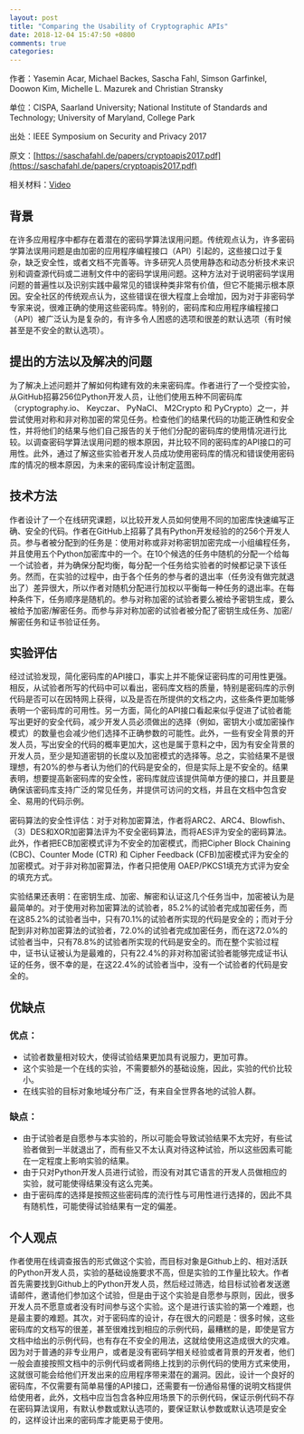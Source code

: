 ```yaml
---
layout: post
title: "Comparing the Usability of Cryptographic APIs"
date: 2018-12-04 15:47:50 +0800
comments: true
categories: 
---
```


作者：Yasemin Acar, Michael Backes, Sascha Fahl, Simson Garfinkel, Doowon Kim, Michelle L. Mazurek and Christian Stransky

单位：CISPA, Saarland University; National Institute of Standards and Technology; University of Maryland, College Park

出处：IEEE Symposium on Security and Privacy 2017

原文：[https://saschafahl.de/papers/cryptoapis2017.pdf](https://saschafahl.de/papers/cryptoapis2017.pdf)

相关材料：[Video](https://www.youtube.com/watch?reload=9&v=ALUq2Kc2YxA)

## 背景

在许多应用程序中都存在着潜在的密码学算法误用问题。传统观点认为，许多密码学算法误用问题是由加密的应用程序编程接口（API）引起的，这些接口过于复杂，缺乏安全性，或者文档不完善等。许多研究人员使用静态和动态分析技术来识别和调查源代码或二进制文件中的密码学误用问题。这种方法对于说明密码学误用问题的普遍性以及识别实践中最常见的错误种类非常有价值，但它不能揭示根本原因。安全社区的传统观点认为，这些错误在很大程度上会增加，因为对于非密码学专家来说，很难正确的使用这些密码库。特别的，密码库和应用程序编程接口（API）被广泛认为是复杂的，有许多令人困惑的选项和很差的默认选项（有时候甚至是不安全的默认选项）。
<!--more-->

## 提出的方法以及解决的问题

为了解决上述问题并了解如何构建有效的未来密码库。作者进行了一个受控实验，从GitHub招募256位Python开发人员，让他们使用五种不同密码库（cryptography.io、 Keyczar、 PyNaCl、 M2Crypto 和 PyCrypto）之一，并尝试使用对称和非对称加密的常见任务。检查他们的结果代码的功能正确性和安全性，并将他们的结果与他们自己报告的关于他们分配的密码库的使用情况进行比较。以调查密码学算法误用问题的根本原因，并比较不同的密码库的API接口的可用性。此外，通过了解这些实验者开发人员成功使用密码库的情况和错误使用密码库的情况的根本原因，为未来的密码库设计制定蓝图。

## 技术方法
作者设计了一个在线研究课题，以比较开发人员如何使用不同的加密库快速编写正确、安全的代码。作者在GitHub上招募了具有Python开发经验的的256个开发人员。参与者被分配到的任务是：使用对称或非对称密钥加密完成一小组编程任务，并且使用五个Python加密库中的一个。在10个候选的任务中随机的分配一个给每一个试验者，并为确保分配均衡，每分配一个任务给实验者的时候都记录下该任务。然而，在实验的过程中，由于各个任务的参与者的退出率（任务没有做完就退出了）差异很大，所以作者对随机分配进行加权以平衡每一种任务的退出率。在每种条件下，任务顺序是随机的。参与对称加密的试验者要么被给予密钥生成，要么被给予加密/解密任务。而参与非对称加密的试验者被分配了密钥生成任务、加密/解密任务和证书验证任务。

## 实验评估

经过试验发现，简化密码库的API接口，事实上并不能保证密码库的可用性更强。相反，从试验者所写的代码中可以看出，密码库文档的质量，特别是密码库的示例代码是否可以在因特网上获得，以及是否在所提供的文档之内，这些条件更加能够表明一个密码库的可用性。另一方面，简化的API接口看起来似乎促进了试验者能写出更好的安全代码，减少开发人员必须做出的选择（例如，密钥大小或加密操作模式）的数量也会减少他们选择不正确参数的可能性。此外，一些有安全背景的开发人员，写出安全的代码的概率更加大，这也是属于意料之中，因为有安全背景的开发人员，至少是知道密钥的长度以及加密模式的选择等。总之，实验结果不是很理想，有20%的参与者认为他们的代码是安全的，但是实际上是不安全的。结果表明，想要提高新密码库的安全性，密码库就应该提供简单方便的接口，并且要是确保该密码库支持广泛的常见任务，并提供可访问的文档，并且在文档中包含安全、易用的代码示例。

密码算法的安全性评估：对于对称加密算法，作者将ARC2、ARC4、Blowfish、（3）DES和XOR加密算法评为不安全密码算法，而将AES评为安全的密码算法。此外，作者把ECB加密模式评为不安全的加密模式，而把Cipher Block Chaining (CBC)、Counter Mode (CTR) 和 Cipher Feedback (CFB)加密模式评为安全的加密模式。对于非对称加密算法，作者只把使用 OAEP/PKCS1填充方式评为安全的填充方式。

实验结果还表明：在密钥生成、加密、解密和认证这几个任务当中，加密被认为是最简单的。对于使用对称加密算法的试验者，85.2%的试验者完成加密任务，而在这85.2%的试验者当中，只有70.1%的试验者所实现的代码是安全的；而对于分配到非对称加密算法的试验者，72.0%的试验者完成加密任务，而在这72.0%的试验者当中，只有78.8%的试验者所实现的代码是安全的。而在整个实验过程中，证书认证被认为是最难的，只有22.4%的非对称加密试验者能够完成证书认证的任务，很不幸的是，在这22.4%的试验者当中，没有一个试验者的代码是安全的。

## 优缺点

### 优点：

- 试验者数量相对较大，使得试验结果更加具有说服力，更加可靠。
- 这个实验是一个在线的实验，不需要额外的基础设施，因此，实验的代价比较小。
- 在线实验的目标对象地域分布广泛，有来自全世界各地的试验人群。

### 缺点：

- 由于试验者是自愿参与本实验的，所以可能会导致试验结果不太完好，有些试验者做到一半就退出了，而有些又不太认真对待这种试验，所以这些因素可能在一定程度上影响实验的结果。
- 由于只对Python开发人员进行试验，而没有对其它语言的开发人员做相应的实验，就可能使得结果没有这么完美。
- 由于密码库的选择是按照这些密码库的流行性与可用性进行选择的，因此不具有随机性，可能使得试验结果有一定的偏差。

## 个人观点

作者使用在线调查报告的形式做这个实验，而目标对象是Github上的、相对活跃的Python开发人员，实验的基础设施要求不高，但是实验的工作量比较大。作者首先需要找到Github上的Python开发人员，然后经过筛选，给目标试验者发送邀请邮件，邀请他们参加这个试验，但是由于这个实验是自愿参与原则，因此，很多开发人员不愿意或者没有时间参与这个实验。这个是进行该实验的第一个难题，也是最主要的难题。其次，对于密码库的设计，存在很大的问题是：很多时候，这些密码库的文档写的很差，甚至很难找到相应的示例代码，最糟糕的是，即使是官方文档中给出的示例代码，也有存在不安全的用法，这就给使用这造成很大的灾难。因为对于普通的非专业用户，或者是没有密码学相关经验或者背景的开发者，他们一般会直接按照文档中的示例代码或者网络上找到的示例代码的使用方式来使用，这就很可能会给他们开发出来的应用程序带来潜在的漏洞。因此，设计一个良好的密码库，不仅需要有简单易懂的API接口，还需要有一份通俗易懂的说明文档提供给使用者，此外，文档中应当包含各种应用场景下的示例代码，保证示例代码不存在密码算法误用，有默认参数或默认选项的，要保证默认参数或默认选项是安全的，这样设计出来的密码库才能更易于使用。